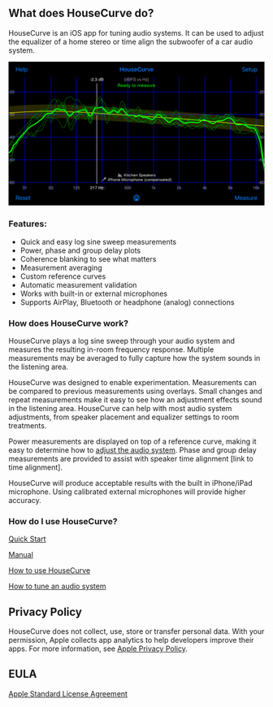 ## What does HouseCurve do?

HouseCurve is an iOS app for tuning audio systems.  It can be used to adjust the equalizer of a home stereo or time align the subwoofer of a car audio system.

![](/assets/img/iPhoneAverage.png)

### Features:

* Quick and easy log sine sweep measurements
* Power, phase and group delay plots
* Coherence blanking to see what matters
* Measurement averaging
* Custom reference curves
* Automatic measurement validation
* Works with built-in or external microphones
* Supports AirPlay, Bluetooth or headphone (analog) connections

### How does HouseCurve work?

HouseCurve plays a log sine sweep through your audio system and measures the resulting in-room frequency response. Multiple measurements may be averaged to fully capture how the system sounds in the listening area. 

HouseCurve was designed to enable experimentation.  Measurements can be compared to previous measurements using overlays.  Small changes and repeat measurements make it easy to see how an adjustment effects sound in the listening area.  HouseCurve can help with most audio system adjustments, from speaker placement and equalizer settings to room treatments.

Power measurements are displayed on top of a reference curve, making it easy to determine how to [adjust the audio system](/HOWTO.md#apply-equalization).  Phase and group delay measurements are provided to assist with speaker time alignment [link to time alignment].

HouseCurve will produce acceptable results with the built in iPhone/iPad microphone. Using calibrated external microphones will provide higher accuracy.

### How do I use HouseCurve?

[Quick Start](/HELP.md)

[Manual](/MANUAL.md)

[How to use HouseCurve](/HOWTO.md)

[How to tune an audio system](/TUNING.md)


## Privacy Policy

HouseCurve does not collect, use, store or transfer personal data.  With your permission, Apple collects app analytics to help developers improve their apps.  For more information, see [Apple Privacy Policy](https://www.apple.com/privacy/).

## EULA

[Apple Standard License Agreement](https://www.apple.com/legal/internet-services/itunes/dev/stdeula)




